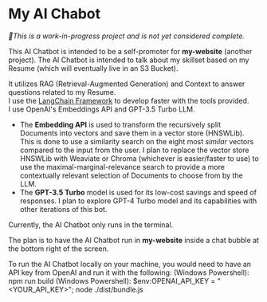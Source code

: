 # My AI Chabot
*🚧This is a work-in-progress project and is not yet considered complete.*

This AI Chatbot is intended to be a self-promoter for **my-website** (another project). The AI Chatbot is intended
to talk about my skillset based on my Resume (which will eventually live in an S3 Bucket).

It utilizes RAG (Retrieval-Augmented Generation) and Context to answer questions related to my Resume.  
I use the [LangChain Framework]([url](https://python.langchain.com/docs/get_started/introduction/)) to develop faster with 
the tools provided.  
I use OpenAI's Embeddings API and GPT-3.5 Turbo LLM.  
* The **Embedding API** is used to transform the recursively split Documents into vectors and save them in a vector store (HNSWLib).
This is done to use a similarity search on the eight most *similar* vectors compared to the input from the user.
I plan to replace the vector store HNSWLib with Weaviate or Chroma (whichever is easier/faster to use) to use
the maximal-marginal-relevance search to provide a more contextually relevant selection of Documents to choose from by the
LLM.
* The **GPT-3.5 Turbo** model is used for its low-cost savings and speed of responses. I plan to explore GPT-4 Turbo model and its capabilities
with other iterations of this bot.

Currently, the AI Chatbot only runs in the terminal. 

The plan is to have the AI Chatbot run in **my-website** inside a chat bubble at the bottom right of the screen.

To run the AI Chatbot locally on your machine, you would need to have an API key from OpenAI and run it with the following: 
(Windows Powershell): npm run build
(Windows Powershell): $env:OPENAI_API_KEY = "<YOUR_API_KEY>"; node ./dist/bundle.js

